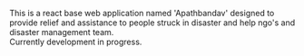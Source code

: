 This is a react base web application named 'Apathbandav' designed to provide relief and assistance to people struck in disaster and help ngo's and disaster management team.
<br>
Currently development in progress.
